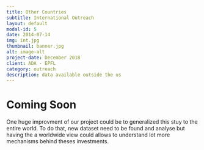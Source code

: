 ```yaml
---
title: Other Countries
subtitle: International Outreach
layout: default
modal-id: 5
date: 2014-07-14
img: int.jpg
thumbnail: banner.jpg
alt: image-alt
project-date: December 2018
client: ADA - EPFL
category: outreach
description: data available outside the us
---
```



# Coming Soon 

One huge improvment of our project could be to generalized this stuy to the entire world. To do that, new dataset need to be found and analyse but having the a worldwide view could allows to understand lot more mechanisms behind theses investments.